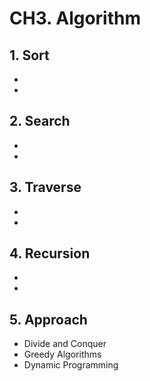 # CH3. Algorithm

## 1. Sort
*
*

## 2. Search
*
*

## 3. Traverse
*
*

## 4. Recursion
*
*

## 5. Approach
* Divide and Conquer
* Greedy Algorithms
* Dynamic Programming
    